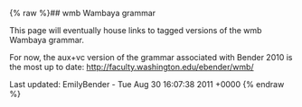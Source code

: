 {% raw %}## wmb Wambaya grammar

This page will eventually house links to tagged versions of the wmb
Wambaya grammar.

For now, the aux+vc version of the grammar associated with Bender 2010
is the most up to date: <http://faculty.washington.edu/ebender/wmb/>

Last updated: EmilyBender - Tue Aug 30 16:07:38 2011 +0000
{% endraw %}